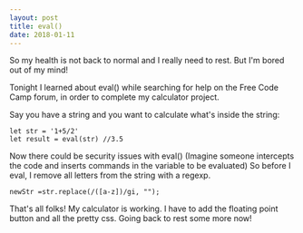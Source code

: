 ```yaml
---
layout: post
title: eval()
date: 2018-01-11
---
```


So my health is not back to normal and I really need to rest. But I'm bored out of my mind!

Tonight I learned about eval() while searching for help on the Free Code Camp forum, in order to complete my calculator project. 

Say you have a string and you want to calculate what's inside the string:

    let str = '1+5/2'
    let result = eval(str) //3.5

Now there could be security issues with eval() (Imagine someone intercepts the code and inserts commands in the variable to be evaluated) So before I eval, I remove all letters from the string with a regexp.

    newStr =str.replace(/([a-z])/gi, "");
    
    
That's all folks! My calculator is working. I have to add the floating point button and all the pretty css.
Going back to rest some more now!
